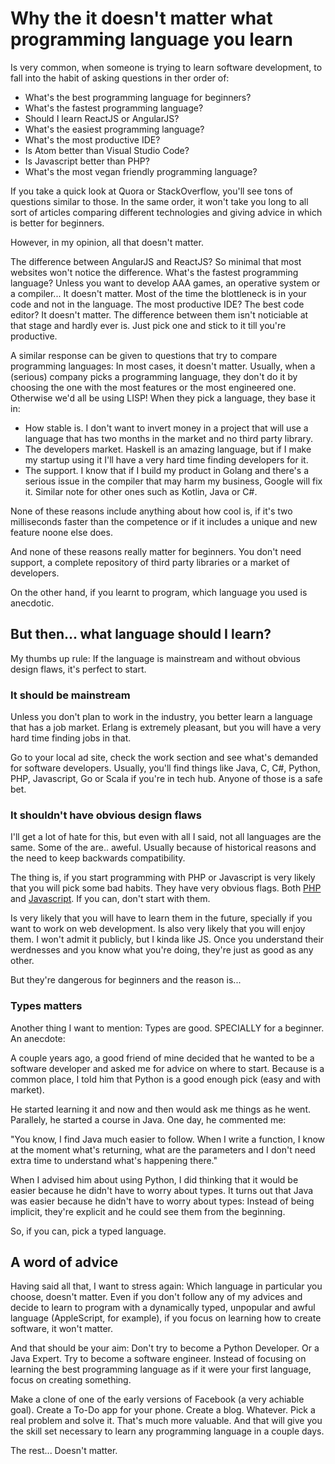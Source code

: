 # Why the it doesn't matter what programming language you learn

Is very common, when someone is trying to learn software development, to fall into the habit of asking questions in ther order of:

- What's the best programming language for beginners?
- What's the fastest programming language?
- Should I learn ReactJS or AngularJS?
- What's the easiest programming language?
- What's the most productive IDE?
- Is Atom better than Visual Studio Code?
- Is Javascript better than PHP?
- What's the most vegan friendly programming language?

If you take a quick look at Quora or StackOverflow, you'll see tons of questions similar to those. In the same order, it won't take you long to all sort of articles comparing different technologies and giving advice in which is better for beginners.

However, in my opinion, all that doesn't matter.

The difference between AngularJS and ReactJS? So minimal that most websites won't notice the difference. What's the fastest programming language? Unless you want to develop AAA games, an operative system or a compiler... It doesn't matter. Most of the time the blottleneck is in your code and not in the language. The most productive IDE? The best code editor? It doesn't matter. The difference between them isn't noticiable at that stage and hardly ever is. Just pick one and stick to it till you're productive.

A similar response can be given to questions that try to compare programming languages: In most cases, it doesn't matter. Usually, when a (serious) company picks a programming language, they don't do it by choosing the one with the most features or the most engineered one. Otherwise we'd all be using LISP! When they pick a language, they base it in:

- How stable is. I don't want to invert money in a project that will use a language that has two months in the market and no third party library.
- The developers market. Haskell is an amazing language, but if I make my startup using it I'll have a very hard time finding developers for it.
- The support. I know that if I build my product in Golang and there's a serious issue in the compiler that may harm my business, Google will fix it. Similar note for other ones such as Kotlin, Java or C#.

None of these reasons include anything about how cool is, if it's two milliseconds faster than the competence or if it includes a unique and new feature noone else does.

And none of these reasons really matter for beginners. You don't need support, a complete repository of third party libraries or a market of developers.

On the other hand, if you learnt to program, which language you used is anecdotic.

## But then... what language should I learn?

My thumbs up rule: If the language is mainstream and without obvious design flaws, it's perfect to start.

### It should be mainstream

Unless you don't plan to work in the industry, you better learn a language that has a job market. Erlang is extremely pleasant, but you will have a very hard time finding jobs in that.

Go to your local ad site, check the work section and see what's demanded for software developers. Usually, you'll find things like Java, C, C#, Python, PHP, Javascript, Go or Scala if you're in tech hub. Anyone of those is a safe bet.

### It shouldn't have obvious design flaws

I'll get a lot of hate for this, but even with all I said, not all languages are the same. Some of the are.. aweful. Usually because of historical reasons and the need to keep backwards compatibility.

The thing is, if you start programming with PHP or Javascript is very likely that you will pick some bad habits. They have very obvious flags. Both [PHP][1] and [Javascript][2]. If you can, don't start with them.

Is very likely that you will have to learn them in the future, specially if you want to work on web development. Is also very likely that you will enjoy them. I won't admit it publicly, but I kinda like JS. Once you understand their werdnesses and you know what you're doing, they're just as good as any other.

But they're dangerous for beginners and the reason is...

### Types matters


Another thing I want to mention: Types are good. SPECIALLY for a beginner. An anecdote:

A couple years ago, a good friend of mine decided that he wanted to be a software developer and asked me for advice on where to start. Because is a common place, I told him that Python is a good enough pick (easy and with market).

He started learning it and now and then would ask me things as he went. Parallely, he started a course in Java. One day, he commented me:

"You know, I find Java much easier to follow. When I write a function, I know at the moment what's returning, what are the parameters and I don't need extra time to understand what's happening there."

When I advised him about using Python, I did thinking that it would be easier because he didn't have to worry about types. It turns out that Java was easier because he didn't have to worry about types: Instead of being implicit, they're explicit and he could see them from the beginning.

So, if you can, pick a typed language.

## A word of advice

Having said all that, I want to stress again: Which language in particular you choose, doesn't matter. Even if you don't follow any of my advices and decide to learn to program with a dynamically typed, unpopular and awful language (AppleScript, for example), if you focus on learning how to create software, it won't matter.

And that should be your aim: Don't try to become a Python Developer. Or a Java Expert. Try to become a software engineer. Instead of focusing on learning the best programming language as if it were your first language, focus on creating something.

Make a clone of one of the early versions of Facebook (a very achiable goal). Create a To-Do app for your phone. Create a blog. Whatever. Pick a real problem and solve it. That's much more valuable. And that will give you the skill set necessary to learn any programming language in a couple days.

The rest... Doesn't matter.

[1]: https://webonastick.com/php.html
[2]: https://medium.com/javascript-non-grata/the-top-10-things-wrong-with-javascript-58f440d6b3d8
